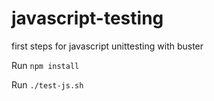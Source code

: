 # javascript-testing 
first steps for javascript unittesting with buster

Run
`npm install`

Run 
`./test-js.sh`  